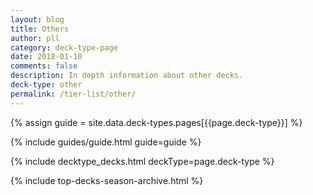 ```yaml
---
layout: blog
title: Others
author: pll
category: deck-type-page
date: 2018-01-10
comments: false
description: In depth information about other decks.
deck-type: other
permalink: /tier-list/other/
---
```


{% assign guide = site.data.deck-types.pages[{{page.deck-type}}] %}

{% include guides/guide.html guide=guide %}

{% include decktype_decks.html deckType=page.deck-type %}

{% include top-decks-season-archive.html %}